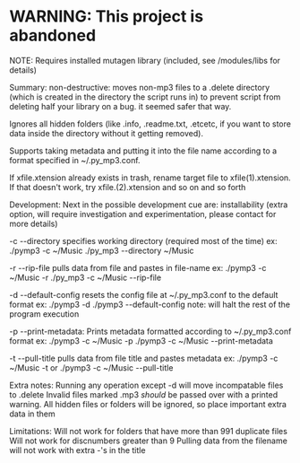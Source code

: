 # WARNING: This project is abandoned

NOTE: Requires installed mutagen library (included, see /modules/libs for details)

Summary:
non-destructive: moves non-mp3 files to a .delete directory (which is created in the directory the script runs in) to prevent script from deleting half your library on a bug. it seemed safer that way.

Ignores all hidden folders (like .info, .readme.txt, .etcetc, if you want to store data inside the directory without it getting removed).

Supports taking metadata and putting it into the file name according to a format specified in ~/.py_mp3.conf.

If xfile.xtension already exists in trash, rename target file to xfile(1).xtension. If that doesn't work, try xfile.(2).xtension and so on and so forth

Development:
Next in the possible development cue are:
installability (extra option, will require investigation and experimentation, please contact for more details)

-c <or> --directory
specifies working directory (required most of the time)
ex: ./pymp3 -c ~/Music <or> ./py_mp3 --directory ~/Music

-r <or> --rip-file
pulls data from file and pastes in file-name
ex: ./pymp3 -c ~/Music -r <or> ./py_mp3 -c ~/Music --rip-file

-d <or> --default-config
resets the config file at ~/.py_mp3.conf to the default format
ex: ./pymp3 -d <or> ./pymp3 --default-config
note: will halt the rest of the program execution

-p <or> --print-metadata:
Prints metadata formatted according to ~/.py_mp3.conf format
ex: ./pymp3 -c ~/Music -p <or> ./pymp3 -c ~/Music --print-metadata

-t <or> --pull-title
pulls data from file title and pastes metadata
ex: ./pymp3 -c ~/Music -t or ./pymp3 -c ~/Music --pull-title

Extra notes:
Running any operation except -d will move incompatable files to .delete
Invalid files marked .mp3 *should* be passed over with a printed warning.
All hidden files or folders will be ignored, so place important extra data in them

Limitations:
Will not work for folders that have more than 991 duplicate files
Will not work for discnumbers greater than 9
Pulling data from the filename will not work with extra -'s in the title
